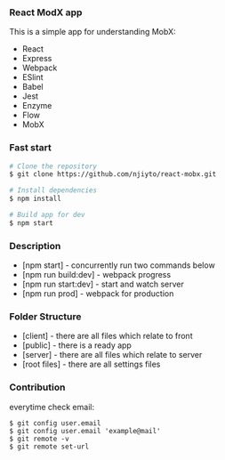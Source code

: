 ### React ModX app

This is a simple app for understanding MobX:
* React
* Express
* Webpack
* ESlint
* Babel
* Jest
* Enzyme
* Flow
* MobX

### Fast start
```sh
# Clone the repository
$ git clone https://github.com/njiyto/react-mobx.git

# Install dependencies
$ npm install

# Build app for dev
$ npm start
```

### Description
* [npm start] - concurrently run two commands below
* [npm run build:dev] - webpack progress
* [npm run start:dev] -  start and watch server
* [npm run prod] -  webpack for production

### Folder Structure
* [client] - there are all files which relate to front
* [public] - there is a ready app
* [server] - there are all files which relate to server
* [root files] - there are all settings files

### Contribution
everytime check email:
```
$ git config user.email
$ git config user.email 'example@mail'
$ git remote -v
$ git remote set-url
```